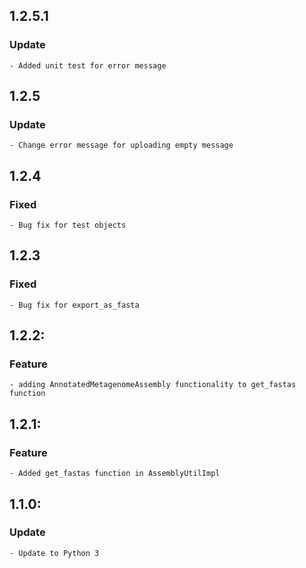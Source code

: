 ## 1.2.5.1
### Update
	- Added unit test for error message

## 1.2.5
### Update
	- Change error message for uploading empty message

## 1.2.4
### Fixed
	- Bug fix for test objects

## 1.2.3
### Fixed
	- Bug fix for export_as_fasta

## 1.2.2:
### Feature
	- adding AnnotatedMetagenomeAssembly functionality to get_fastas function

## 1.2.1:
### Feature
	- Added get_fastas function in AssemblyUtilImpl

## 1.1.0:
### Update
	- Update to Python 3